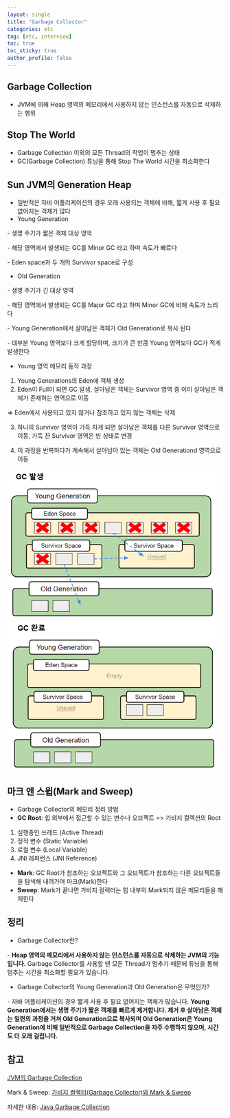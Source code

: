 ```yaml
---
layout: single
title: "Garbage Collector"
categories: etc
tag: [etc, interview]
toc: true
toc_sticky: true
author_profile: false
---
```

## Garbage Collection

* JVM에 의해 Heap 영역의 메모리에서 사용하지 않는 인스턴스를 자동으로 삭제하는 행위



## Stop The World

* Garbage Collection 이외의 모든 Thread의 작업이 멈추는 상태
* GC(Garbage Collection) 튜닝을 통해 Stop The World 시간을 최소화한다



## Sun JVM의 Generation Heap

* 일반적은 자바 어플리케이션의 경우 오래 사용되는 객체에 비해, 짧게 사용 후 필요 없어지는 객체가 많다
* Young Generation

\- 생명 주기가 짧은 객체 대상 영역

\- 해당 영역에서 발생되는 GC를 Minor GC 라고 하며 속도가 빠르다

\- Eden space과 두 개의 Survivor space로 구성

* Old Generation

\- 생명 주기가 긴 대상 영역

\- 해당 영역에서 발생되는 GC를 Major GC 라고 하며 Minor GC에 비해 속도가 느리다

\- Young Generation에서 살아남은 객체가 Old Generation로 복사 된다

\- 대부분 Young 영역보다 크게 할당하며, 크기가 큰 만큼 Young 영역보다 GC가 적게 발생한다



* Young 영역 메모리 동작 과정

1. Young Generations의 Eden에 객체 생성
2. Eden이 Full이 되면 GC 발생, 살아남은 객체는 Survivor 영역 중 이미 살아남은 객체가 존재하는 영역으로 이동

=> Eden에서 사용되고 있지 않거나 참조하고 있지 않는 객체는 삭제

3. 하나의 Survivor 영역이 가득 차게 되면 살아남은 객체를 다른 Survivor 영역으로 이동, 가득 찬 Survivor 영역은 빈 상태로 변경

4. 이 과정을 반복하다가 계속해서 살아남아 있는 객체는 Old Generationd 영역으로 이동

<img src="../../images/2022-07-29-Garbage Collector/image-20220801182458703.png" alt="image-20220801182458703" style="zoom:67%;" />

<img src="../../images/2022-07-29-Garbage Collector/image-20220801182846411.png" alt="image-20220801182846411" style="zoom:67%;" />



## 마크 앤 스윕(Mark and Sweep)

* Garbage Collector의 메모리 정리 방법
* **GC Root**: 힙 외부에서 접근할 수 있는 변수나 오브젝트 => 가비지 컬렉션의 Root

1. 실행중인 쓰레드 (Active Thread)
2. 정적 변수 (Static Variable)
3. 로컬 변수 (Local Variable)
4. JNI 레퍼런스 (JNI Reference)

* **Mark**: GC Root가 참조하는 오브젝트와 그 오브젝트가 참조하는 다른 오브젝트들을 탐색해 내려가며 마크(Mark)한다
* **Sweep**: Mark가 끝나면 가비지 컬렉터는 힙 내부의 Mark되지 않은 메모리들을 해제한다



## 정리

* Garbage Collector란?

\- **Heap 영역의 메모리에서 사용하지 않는 인스턴스를 자동으로 삭제하는 JVM의 기능입니다.** Garbage Collector를 사용할 땐 모든 Thread가 멈추기 때문에 튜닝을 통해 멈추는 시간을 최소화할 필요가 있습니다.

* Garbage Collector의 Young Generation과 Old Generation은 무엇인가?

\- 자바 어플리케이션의 경우 짧게 사용 후 필요 없어지는 객체가 많습니다. **Young Generation에서는 생명 주기가 짧은 객체를 빠르게 제거합니다. 제거 후 살아남은 객체는 일련의 과정을 거쳐 Old Generation으로 복사되며 Old Generation은 Young Generation에 비해 일반적으로 Garbage Collection을 자주 수행하지 않으며, 시간도 더 오래 걸립니다.**



## 참고

<a href="https://www.holaxprogramming.com/2013/07/20/java-jvm-gc/" target="_blank">JVM의 Garbage Collection</a>

Mark & Sweep: <a href="https://imasoftwareengineer.tistory.com/103" target="_blank">가비지 컬렉터(Garbage Collector)와 Mark & Sweep</a>

자세한 내용: <a href="https://d2.naver.com/helloworld/1329" target="_blank">Java Garbage Collection</a>

